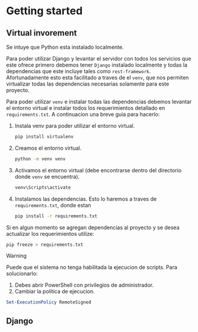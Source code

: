 # Getting started
## Virtual invorement
Se intuye que Python esta instalado localmente.

Para poder utilizar Django y levantar el servidor con todos los servicios que este ofrece primero debemos tener `Django` instalado localmente y todas la dependencias que este incluye tales como `rest-framework`. Afortunadamente esto esta facilitado a traves de el `venv`, que nos permiten virtualizar todas las dependencias necesarias solamente para este proyecto.

Para poder utilizar `venv` e instalar todas las dependencias debemos levantar el entorno virtual e instalar todos los requerimientos detallado en `requirements.txt`. A continuacion una breve guia para hacerlo:

1. Instala venv para poder utilizar el entorno virtual.
    ```bash
    pip install virtualenv
    ```
2. Creamos el entorno virtual.
    ```bash
    python -m venv venv
    ```
3. Activamos el entorno virtual (debe encontrarse dentro del directorio donde `venv` se encuentra).
    ```bash
    venv\Scripts\activate
    ```
4. Instalamos las dependencias. Esto lo haremos a traves de `requirements.txt`, donde estan
    ```bash
    pip install -r requirements.txt
    ```

Si en algun momento se agregan dependencias al proyecto y se desea actualizar los requerimientos utilize:
```bash
pip freeze > requirements.txt
```

> [!WARNING]
> Puede que el sistema no tenga habilitada la ejecucion de scripts. Para solucionarlo:
> 1. Debes abrir PowerShell con privilegios de administrador.
> 2. Cambiar la politica de ejecucion.
>   ```powershell
>   Set-ExecutionPolicy RemoteSigned
>   ```

## Django